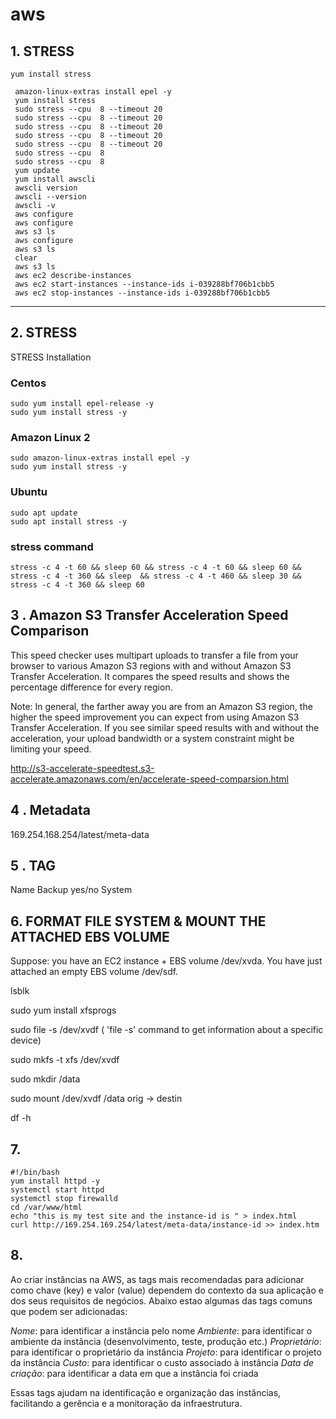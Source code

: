 # aws


## 1. STRESS

```
yum install stress
```

```
 amazon-linux-extras install epel -y
 yum install stress
 sudo stress --cpu  8 --timeout 20
 sudo stress --cpu  8 --timeout 20
 sudo stress --cpu  8 --timeout 20
 sudo stress --cpu  8 --timeout 20
 sudo stress --cpu  8 --timeout 20
 sudo stress --cpu  8
 sudo stress --cpu  8
 yum update
 yum install awscli
 awscli version
 awscli --version
 awscli -v
 aws configure
 aws configure
 aws s3 ls
 aws configure
 aws s3 ls
 clear
 aws s3 ls
 aws ec2 describe-instances
 aws ec2 start-instances --instance-ids i-039288bf706b1cbb5
 aws ec2 stop-instances --instance-ids i-039288bf706b1cbb5
```

---

## 2. STRESS

STRESS Installation

### Centos

```
sudo yum install epel-release -y
sudo yum install stress -y
```

### Amazon Linux 2
```
sudo amazon-linux-extras install epel -y
sudo yum install stress -y
```

### Ubuntu
```
sudo apt update
sudo apt install stress -y
```

### stress command
```
stress -c 4 -t 60 && sleep 60 && stress -c 4 -t 60 && sleep 60 && stress -c 4 -t 360 && sleep  && stress -c 4 -t 460 && sleep 30 && stress -c 4 -t 360 && sleep 60
```

## 3 . Amazon S3 Transfer Acceleration Speed Comparison

This speed checker uses multipart uploads to transfer a file from your browser to various Amazon S3 regions with and without Amazon S3 Transfer Acceleration. It compares the speed results and shows the percentage difference for every region.

Note: In general, the farther away you are from an Amazon S3 region, the higher the speed improvement you can expect from using Amazon S3 Transfer Acceleration. If you see similar speed results with and without the acceleration, your upload bandwidth or a system constraint might be limiting your speed.

http://s3-accelerate-speedtest.s3-accelerate.amazonaws.com/en/accelerate-speed-comparsion.html

## 4 . Metadata 

169.254.168.254/latest/meta-data

## 5 . TAG

 Name
 Backup yes/no
 System
 
## 6. FORMAT FILE SYSTEM & MOUNT THE ATTACHED EBS VOLUME
 
Suppose: you have an EC2 instance + EBS volume /dev/xvda. You have just attached an empty EBS volume /dev/sdf.
 
 lsblk
 
 sudo yum install xfsprogs
 
 sudo file -s /dev/xvdf
( 'file -s' command to get information about a specific device)
 
 sudo mkfs -t xfs /dev/xvdf
  
 sudo mkdir /data
 
 sudo mount /dev/xvdf /data
            orig -> destin
  
 df -h
 
 
  
  ## 7.
  
```  
#!/bin/bash
yum install httpd -y
systemctl start httpd
systemctl stop firewalld
cd /var/www/html
echo "this is my test site and the instance-id is " > index.html
curl http://169.254.169.254/latest/meta-data/instance-id >> index.htm
```

  ## 8.
  
Ao criar instâncias na AWS, as tags mais recomendadas para adicionar como chave (key) e valor (value) dependem do contexto da sua aplicação e dos seus requisitos de negócios. Abaixo estao algumas das tags comuns que podem ser adicionadas:

*Nome*: para identificar a instância pelo nome
*Ambiente*: para identificar o ambiente da instância (desenvolvimento, teste, produção etc.)
*Proprietário*: para identificar o proprietário da instância
*Projeto*: para identificar o projeto da instância
*Custo*: para identificar o custo associado à instância
*Data de criação*: para identificar a data em que a instância foi criada

Essas tags ajudam na identificação e organização das instâncias, facilitando a gerência e a monitoração da infraestrutura.
